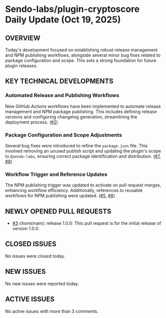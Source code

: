 # Sendo-labs/plugin-cryptoscore Daily Update (Oct 19, 2025)
## OVERVIEW 
Today's development focused on establishing robust release management and NPM publishing workflows, alongside several minor bug fixes related to package configuration and scope. This sets a strong foundation for future plugin releases.

## KEY TECHNICAL DEVELOPMENTS

### Automated Release and Publishing Workflows
New GitHub Actions workflows have been implemented to automate release management and NPM package publishing. This includes defining release versions and configuring changelog generation, streamlining the deployment process. ([#2](https://github.com/Sendo-labs/plugin-cryptoscore/pull/2))

### Package Configuration and Scope Adjustments
Several bug fixes were introduced to refine the `package.json` file. This involved removing an unused publish script and updating the plugin's scope to `@sendo-labs`, ensuring correct package identification and distribution. ([#7](https://github.com/Sendo-labs/plugin-cryptoscore/pull/7), [#8](https://github.com/Sendo-labs/plugin-cryptoscore/pull/8))

### Workflow Trigger and Reference Updates
The NPM publishing trigger was updated to activate on pull request merges, enhancing workflow efficiency. Additionally, references to reusable workflows for NPM publishing were updated. ([#5](https://github.com/Sendo-labs/plugin-cryptoscore/pull/5), [#6](https://github.com/Sendo-labs/plugin-cryptoscore/pull/6))

## NEWLY OPENED PULL REQUESTS
- [#3](https://github.com/Sendo-labs/plugin-cryptoscore/pull/3) chore(main): release 1.0.0: This pull request is for the initial release of version 1.0.0.

## CLOSED ISSUES
No issues were closed today.

## NEW ISSUES
No new issues were reported today.

## ACTIVE ISSUES
No active issues with more than 3 comments.